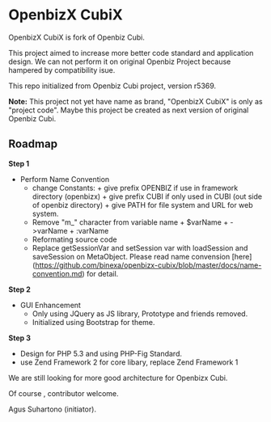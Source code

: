 OpenbizX CubiX
==============

OpenbizX CubiX is fork of Openbiz Cubi.

This project aimed to increase more better code standard and application design. 
We can not perform it on original Openbiz Project because hampered by compatibility isue.

This repo initialized from Openbiz Cubi project, version r5369.

**Note:**
This project not yet have name as brand, "OpenbizX CubiX" is only as "project code". 
Maybe this project be created as next version of original Openbiz Cubi.

Roadmap
-------

**Step 1**
* Perform Name Convention
  - change Constants:
        + give prefix OPENBIZ if use in framework directory (openbizx)
        + give prefix CUBI if only used in CUBI (out side of openbiz directory)
        + give PATH for file system and URL for web system.
  - Remove "m_" character from variable name
        + $varName
        + ->varName
        + :varName
  - Reformating source code
  - Replace getSessionVar and setSession var with loadSession and saveSession on MetaObject.
    Please read name convension [here] (https://github.com/binexa/openbizx-cubix/blob/master/docs/name-convention.md)  for detail.

**Step 2**
* GUI Enhancement
  - Only using JQuery as JS library, Prototype and friends removed.
  - Initialized using Bootstrap for theme.

**Step 3**
* Design for PHP 5.3 and using PHP-Fig Standard.
* use Zend Framework 2 for core libary, replace Zend Framework 1



We are still looking for more good architecture for Openbizx Cubi.

Of course , contributor welcome.


Agus Suhartono (initiator).
